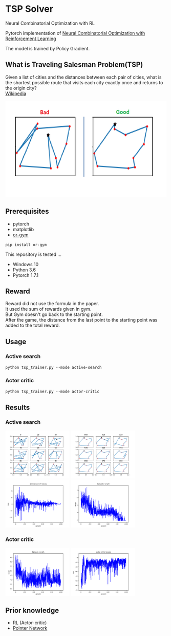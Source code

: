 # TSP Solver

Neural Combinatorial Optimization with RL

Pytorch implementation of
[Neural Combinatorial Optimization with Reinforcement Learning](http://arxiv.org/abs/1611.09940)  

The model is trained by Policy Gradient.  

## What is Traveling Salesman Problem(TSP)
Given a list of cities and the distances between each pair of cities, what is the shortest possible route that visits each city exactly once and returns to the origin city?  
[Wikipedia](https://en.wikipedia.org/wiki/Travelling_salesman_problem)  

<img src="imgs/tsp-bad-good-case.png" height="300">   


## Prerequisites
- pytorch
- matplotlib
- [or-gym](https://github.com/hubbs5/or-gym)
```
pip install or-gym
```

This repository is tested ...

- Windows 10
- Python 3.6
- Pytorch 1.7.1


## Reward
Reward did not use the formula in the paper.  
It used the sum of rewards given in gym.  
But Gym doesn't go back to the starting point.  
After the game, the distance from the last point to the starting point was added to the total reward.  

## Usage
### Active search
```
python tsp_trainer.py --mode active-search
```
### Actor critic
```
python tsp_trainer.py --mode actor-critic
```

## Results

### Active search
<img src="imgs/9-99_episode_result.png" height="150">   
<img src="imgs/909-999_episode_result.png" height="150">  
<img src="imgs/active-searchloss.png" height="150">   
<img src="imgs/episode_length.png" height="150">   

### Actor critic
<img src="imgs/actor-critic_episode_length.png" height="150">   
<img src="imgs/actor-critic_loss.png" height="150">   



## Prior knowledge
- RL (Actor-critic)
- [Pointer Network](https://arxiv.org/abs/1506.03134)

